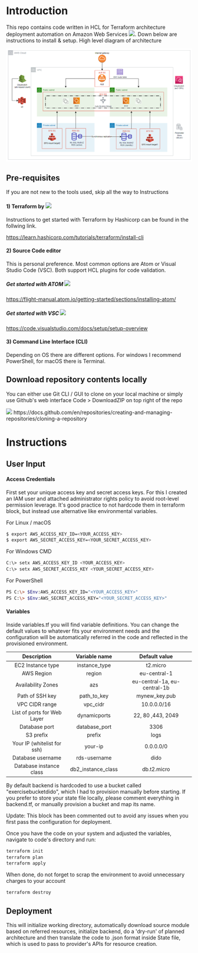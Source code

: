 # Introduction

This repo contains code written in HCL for Terraform architecture deployment automation on 
Amazon Web Services <img src="https://upload.wikimedia.org/wikipedia/commons/thumb/9/93/Amazon_Web_Services_Logo.svg/800px-Amazon_Web_Services_Logo.svg.png" width="40">. Down below are instructions to install & setup.  High level diagram of architecture 


![](/architecture-diagram.png)

## Pre-requisites
If you are not new to the tools used, skip all the way to Instructions
#### 1) Terraform by <img src="https://www.datocms-assets.com/2885/1508522484-share.jpg" width="85">
Instructions to get started with Terraform by Hashicorp can be found in the follwing link.

https://learn.hashicorp.com/tutorials/terraform/install-cli




#### 2) Source Code editor
This is personal preference. Most common options are Atom or Visual Studio Code (VSC). Both support HCL plugins for code validation. 

##### Get started with ATOM <img src="https://upload.wikimedia.org/wikipedia/commons/thumb/8/80/Atom_editor_logo.svg/1200px-Atom_editor_logo.svg.png" width="50">

https://flight-manual.atom.io/getting-started/sections/installing-atom/

##### Get started with VSC <img src="https://upload.wikimedia.org/wikipedia/commons/thumb/9/9a/Visual_Studio_Code_1.35_icon.svg/2048px-Visual_Studio_Code_1.35_icon.svg.png" width="50">
https://code.visualstudio.com/docs/setup/setup-overview


#### 3) Command Line Interface (CLI)

Depending on OS there are different options. For windows I recommend PowerShell, for macOS there is Terminal. 


## Download repository contents locally

You can either use Git CLI / GUI to clone on your local machine or simply use Github's web interface Code > DownloadZIP on top right of the repo

<img src="https://sites.northwestern.edu/researchcomputing/files/2021/05/github.png" width="400">
https://docs.github.com/en/repositories/creating-and-managing-repositories/cloning-a-repository


# Instructions

## User Input

#### Access Credentials
First set your unique access key and secret access keys. For this I created an IAM user and attached administrator rights policy to avoid root-level permission leverage. It's good practice to not hardcode them in terraform block, but instead use alternative like environmental variables.

For Linux / macOS
```sh 
$ export AWS_ACCESS_KEY_ID=<YOUR_ACCESS_KEY>
$ export AWS_SECRET_ACCESS_KEY=<YOUR_SECRET_ACCESS_KEY>
```
For Windows CMD
```sh
C:\> setx AWS_ACCESS_KEY_ID <YOUR_ACCESS_KEY>
C:\> setx AWS_SECRET_ACCESS_KEY <YOUR_SECRET_ACCESS_KEY>
```
For PowerShell
```sh
PS C:\> $Env:AWS_ACCESS_KEY_ID="<YOUR_ACCESS_KEY>"
PS C:\> $Env:AWS_SECRET_ACCESS_KEY="<YOUR_SECRET_ACCESS_KEY>"
```

#### Variables
Inside variables.tf you will find variable definitions. You can change the default values to whatever fits your environment needs and the configuration will be automatically referred in the code and reflected in the provisioned environment.

| Description | Variable name | Default value |
| :-----: | :---: | :---: |
| EC2 Instance type | instance_type | t2.micro |
| AWS Region | region | eu-central-1 | 
| Availability Zones  | azs | eu-central-1a, eu-central-1b | 
| Path of SSH key | path_to_key | mynew_key.pub | 
| VPC CIDR range | vpc_cidr | 10.0.0.0/16 | 
| List of ports for Web Layer | dynamicports | 22, 80 ,443, 2049 | 
| Database port | database_port | 3306 | 
| S3 prefix | prefix | logs | 
| Your IP (whitelist for ssh) | your-ip | 0.0.0.0/0 | 
| Database username | rds-username | dido | 
| Database instance class | db2_instance_class | db.t2.micro | 

By default backend is hardcoded to use a bucket called "exercisebucketdido", which I had to provision manually before starting. If you prefer to store your state file locally, please comment everything in backend.tf, or manually provision a bucket and map its name. 

Update: This block has been commented out to avoid any issues when you first pass the configuration for deployment.

Once you have the code on your system and adjusted the variables, navigate to code's directory and run:

```sh
terraform init
terraform plan
terraform apply
```

When done, do not forget to scrap the environment to avoid unnecessary charges to your account

```sh
terraform destroy
```
## Deployment

This will initialize working directory, automatically download source module based on referred resources, initialize backend, do a 'dry-run' of planned architecture and then translate the code to .json format inside State file, which is used to pass to provider's APIs for resource creation.
